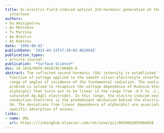 ```yaml
---
title: Dc-electric-field-induced optical 2nd-harmonic generation at the smooth metal-electrolyte
  interface
authors:
- Oa Aktsipetrov
- Av Melnikov
- Tv Murzina
- Aa Nikulin
- An Rubtsov
date: '1995-08-01'
publishDate: '2025-03-15T17:29:03.861954Z'
publication_types:
- article-journal
publication: '*Surface Science*'
doi: 10.1016/0039-6028(95)00485-8
abstract: The reflected second harmonic (SH) intensity is established to be a quadratic
  function of voltage applied to the smooth silver-electrolyte interface in a wide
  range of angles of incidence of the fundamental radiation. The nonlinear reduction
  problem is solved to recapture the voltage dependence of Rudnick-Stern’s parameter
  alpha(phi) that turns out to be linear in the range from -0.5 to -1.2 V (versus
  saturated Ag-AgCl electrode). In this range, the electro-induced nonlinearity of
  conduction electrons is the predominant mechanism behind the electric-field-induced
  SH. The deviations from linear dependence of alpha(phi) are associated with the
  specific adsorption of anions.
links:
- name: URL
  url: https://linkinghub.elsevier.com/retrieve/pii/0039602895004858
---
```

